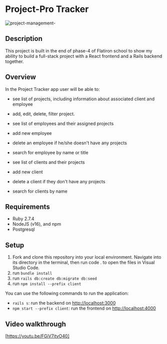 # Project-Pro Tracker
![project-management-](https://user-images.githubusercontent.com/88262913/176040535-d3870dd0-77d9-4abc-a1b0-7f1a53c8deb9.jpg)


## Description

This project is built in the end of phase-4 of Flatiron school to show my ability to build a full-stack project with a React frontend and a Rails backend together.

## Overview

In the Project Tracker app user will be able to:

- see list of projects, including information about associated client and employee 
- add, edit, delete, filter project.

- see list of employees and their assigned projects
- add new employee 
- delete an employee if he/she doesn't have any projects
- search for employee by name or title

- see list of clients and their projects
- add new client
- delete a client if they don't have any projects
- search for clients by name

## Requirements

- Ruby 2.7.4
- NodeJS (v16), and npm
- Postgresql

## Setup

1. Fork and clone this repository into your local environment. Navigate into its directory in the terminal, then run code . to open the files in Visual Studio Code.
2. run `bundle install`
3. run `rails db:create db:migrate db:seed`
4. run `npm install --prefix client`

You can use the following commands to run the application:

- `rails s`: run the backend on [http://localhost:3000](http://localhost:3000)
- `npm start --prefix client`: run the frontend on
  [http://localhost:4000](http://localhost:4000)

## Video walkthrough

[https://youtu.be/FGiV7itvO40]

